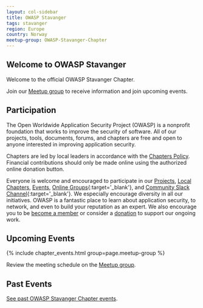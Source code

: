 ```yaml
---
layout: col-sidebar
title: OWASP Stavanger
tags: stavanger
region: Europe
country: Norway
meetup-group: OWASP-Stavanger-Chapter
---
```


## Welcome to OWASP Stavanger

Welcome to the official OWASP Stavanger Chapter.

Join our [Meetup group](https://meetu.ps/c/571JK/1PqgQ/a) to receive information and join upcoming events.

## Participation

The Open Worldwide Application Security Project (OWASP) is a nonprofit foundation that works to improve the security of software. All of our projects, tools, documents, forums, and chapters are free and open to anyone interested in improving application security. 

Chapters are led by local leaders in accordance with the [Chapters Policy](/www-policy/operational/chapters). Financial contributions should only be made online using the authorized online donation button. 

Everyone is welcome and encouraged to participate in our [Projects](/projects/), [Local Chapters](/chapters/), [Events](/events/), [Online Groups](https://groups.google.com/a/owasp.com/){:target='\_blank'}, and [Community Slack Channel](https://owasp.slack.com/){:target='\_blank'}. We especially encourage diversity in all our initiatives. OWASP is a fantastic place to learn about application security, to network, and even to build your reputation as an expert. We also encourage you to be [become a member](/membership/) or consider a [donation](/donate/) to support our ongoing work.

## Upcoming Events

{% include chapter_events.html group=page.meetup-group %}

Review the meeting schedule on the [Meetup group](https://meetu.ps/c/571JK/1PqgQ/a).

## Past Events

[See past OWASP Stavanger Chapter events](https://owasp.org/www-chapter-stavanger/).
